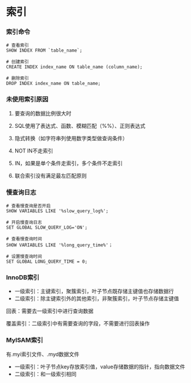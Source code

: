 # 索引



### 索引命令

```mysql
# 查看索引
SHOW INDEX FROM `table_name`;

# 创建索引
CREATE INDEX index_name ON table_name (column_name);

# 删除索引
DROP INDEX index_name ON table_name;
```



### 未使用索引原因

1. 要查询的数据比例很大时

2. SQL使用了表达式、函数、模糊匹配（%%）、正则表达式

3. 隐式转换（如字符串列使用数字类型做查询条件）

4. NOT IN不走索引

5. IN，如果是单个条件走索引，多个条件不走索引

6. 联合索引没有满足最左匹配原则

   

### 慢查询日志

```mysql
# 查看慢查询是否开启
SHOW VARIABLES LIKE '%slow_query_log%';

# 开启慢查询日志
SET GLOBAL SLOW_QUERY_LOG='ON';

# 查看慢查询时间
SHOW VARIABLES LIKE '%long_query_time%'；

# 设置慢查询时间
SET GLOBAL LONG_QUERY_TIME = 0;
```



### InnoDB索引

* 一级索引：主键索引，聚簇索引，叶子节点既存储主键值也存储数据行
* 二级索引：除主键索引外的其他索引，非聚簇索引，叶子节点存储主键值



回表：需要去一级索引中进行查询数据

覆盖索引：二级索引中有需要查询的字段，不需要进行回表操作



### MyISAM索引

有.myi索引文件、.myd数据文件

* 一级索引：叶子节点key存放索引值，value存储数据的指针，指向数据文件
* 二级索引：和一级索引相同

